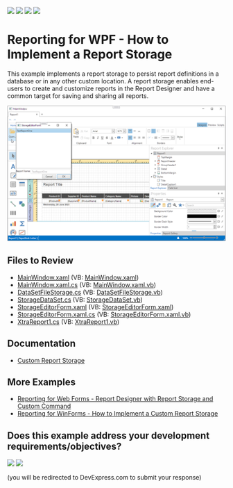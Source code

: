 <!-- default badges list -->
![](https://img.shields.io/endpoint?url=https://codecentral.devexpress.com/api/v1/VersionRange/128605188/22.2.2%2B)
[![](https://img.shields.io/badge/Open_in_DevExpress_Support_Center-FF7200?style=flat-square&logo=DevExpress&logoColor=white)](https://supportcenter.devexpress.com/ticket/details/T292945)
[![](https://img.shields.io/badge/📖_How_to_use_DevExpress_Examples-e9f6fc?style=flat-square)](https://docs.devexpress.com/GeneralInformation/403183)
[![](https://img.shields.io/badge/💬_Leave_Feedback-feecdd?style=flat-square)](#does-this-example-address-your-development-requirementsobjectives)
<!-- default badges end -->

# Reporting for WPF - How to Implement a Report Storage


This example implements a report storage to persist report definitions in a database or in any other custom location. A report storage enables end-users to create and customize reports in the Report Designer and have a common target for saving and sharing all reports.

![Report Storage in WPF application](Images/screenshot.png)
## Files to Review

* [MainWindow.xaml](./CS/WpfApplication38/MainWindow.xaml) (VB: [MainWindow.xaml](./VB/WpfApplication38/MainWindow.xaml))
* [MainWindow.xaml.cs](./CS/WpfApplication38/MainWindow.xaml.cs) (VB: [MainWindow.xaml.vb](./VB/WpfApplication38/MainWindow.xaml.vb))
* [DataSetFileStorage.cs](./CS/WpfApplication38/Storages/DataSetFileStorage.cs) (VB: [DataSetFileStorage.vb](./VB/WpfApplication38/Storages/DataSetFileStorage.vb))
* [StorageDataSet.cs](./CS/WpfApplication38/Storages/StorageDataSet.cs) (VB: [StorageDataSet.vb](./VB/WpfApplication38/Storages/StorageDataSet.vb))
* [StorageEditorForm.xaml](./CS/WpfApplication38/Storages/StorageEditorForm.xaml) (VB: [StorageEditorForm.xaml](./VB/WpfApplication38/Storages/StorageEditorForm.xaml))
* [StorageEditorForm.xaml.cs](./CS/WpfApplication38/Storages/StorageEditorForm.xaml.cs) (VB: [StorageEditorForm.xaml.vb](./VB/WpfApplication38/Storages/StorageEditorForm.xaml.vb))
* [XtraReport1.cs](./CS/WpfApplication38/Storages/XtraReport1.cs) (VB: [XtraReport1.vb](./VB/WpfApplication38/Storages/XtraReport1.vb))

## Documentation

- [Custom Report Storage](https://docs.devexpress.com/XtraReports/10001/detailed-guide-to-devexpress-reporting/store-and-distribute-reports/store-report-layouts-and-documents/custom-report-storage)

## More Examples

- [Reporting for Web Forms - Report Designer with Report Storage and Custom Command](https://github.com/DevExpress-Examples/reporting-web-forms-designer-storage)
- [Reporting for WinForms - How to Implement a Custom Report Storage](https://github.com/DevExpress-Examples/reporting-winforms-custom-report-storage/)
<!-- feedback -->
## Does this example address your development requirements/objectives?

[<img src="https://www.devexpress.com/support/examples/i/yes-button.svg"/>](https://www.devexpress.com/support/examples/survey.xml?utm_source=github&utm_campaign=reporting-wpf-report-storage&~~~was_helpful=yes) [<img src="https://www.devexpress.com/support/examples/i/no-button.svg"/>](https://www.devexpress.com/support/examples/survey.xml?utm_source=github&utm_campaign=reporting-wpf-report-storage&~~~was_helpful=no)

(you will be redirected to DevExpress.com to submit your response)
<!-- feedback end -->
